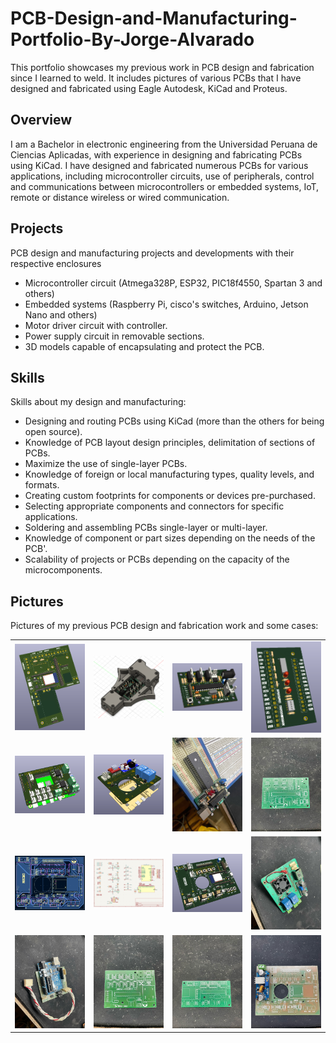 # PCB-Design-and-Manufacturing-Portfolio-By-Jorge-Alvarado
This portfolio showcases my previous work in PCB design and fabrication since I learned to weld.  It includes pictures of various PCBs that I have designed and fabricated using Eagle Autodesk, KiCad and Proteus.

## Overview
I am a Bachelor in electronic engineering from the Universidad Peruana de Ciencias Aplicadas, with experience in designing and fabricating PCBs using KiCad. I have designed and fabricated numerous PCBs for various applications, including microcontroller circuits, use of peripherals, control and communications between microcontrollers or embedded systems, IoT, remote or distance wireless or wired communication.

## Projects
PCB design and manufacturing projects and developments with their respective enclosures

- Microcontroller circuit (Atmega328P, ESP32, PIC18f4550, Spartan 3 and others)
- Embedded systems (Raspberry Pi, cisco's switches, Arduino, Jetson Nano and others)
- Motor driver circuit with controller.
- Power supply circuit in removable sections.
- 3D models capable of encapsulating and protect the PCB.

## Skills
Skills about my design and manufacturing:

- Designing and routing PCBs using KiCad (more than the others for being open source).
- Knowledge of PCB layout design principles, delimitation of sections of PCBs.
- Maximize the use of single-layer PCBs.
- Knowledge of foreign or local manufacturing types, quality levels, and formats.
- Creating custom footprints for components or devices pre-purchased.
- Selecting appropriate components and connectors for specific applications.
- Soldering and assembling PCBs single-layer or multi-layer.
- Knowledge of component or part sizes depending on the needs of the PCB'.
- Scalability of projects or PCBs depending on the capacity of the microcomponents.

## Pictures
Pictures of my previous PCB design and fabrication work and some cases:

|  |  |  |  |
| ------- | ------- | ------- | ------- |
| <img src='images/1.PNG' width='300' /> | <img src='images/2.PNG' width='300' />  | <img src='images/3.PNG' width='300' /> | <img src='images/4.PNG' width='300' />  ||
| <img src='images/5.PNG' width='300' /> | <img src='images/6.PNG' width='300' />  | <img src='images/7.jpeg' width='300' /> | <img src='images/8.jpeg' width='300' />  ||
| <img src='images/tesis pictures.PNG' width='300' /> | <img src='images/tesis pictures1.PNG' width='300' />  | <img src='images/tesis pictures2.PNG' width='300' /> | <img src='images/9.jpeg' width='300' />  ||
| <img src='images/10.jpeg' width='300' /> | <img src='images/11.jpeg' width='300' />  | <img src='images/12.jpeg' width='300' /> | <img src='images/13.jpeg' width='300' />  ||

